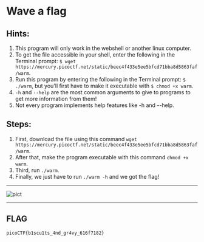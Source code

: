 # Wave a flag
## Hints:
1. This program will only work in the webshell or another linux computer.
2. To get the file accessible in your shell, enter the following in the Terminal prompt: 
`$ wget https://mercury.picoctf.net/static/beec4f433e5ee5bfcd71bba8d5863faf/warm`.
3. Run this program by entering the following in the Terminal prompt: `$ ./warm`, but you'll first have to make it executable with 
`$ chmod +x warm`.
4. `-h` and `--help` are the most common arguments to give to programs to get more information from them!
5.  Not every program implements help features like -h and --help.

## Steps:
1. First, download the file using this command `wget https://mercury.picoctf.net/static/beec4f433e5ee5bfcd71bba8d5863faf/warm`.
2. After that, make the program executable with this command `chmod +x warm`.
3. Third, run `./warm`.
4. Finally, we just have to run `./warm -h` and we got the flag!
---
![pict](https://github.com/jon-shel/CTF-WRITE-UP/blob/134932d731008a07f16effb40df0ab1c85f14d32/Asset/Wave%20a%20flag/Screenshot%20(331).png)


---

## FLAG
```
picoCTF{b1scu1ts_4nd_gr4vy_616f7182}
```
